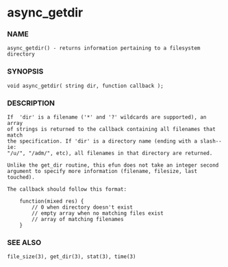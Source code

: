 # async_getdir

### NAME

    async_getdir() - returns information pertaining to a filesystem directory

### SYNOPSIS

    void async_getdir( string dir, function callback );

### DESCRIPTION

    If  'dir' is a filename ('*' and '?' wildcards are supported), an array
    of strings is returned to the callback containing all filenames that match
    the specification. If 'dir' is a directory name (ending with a slash--ie:
    "/u/", "/adm/", etc), all filenames in that directory are returned.

    Unlike the get_dir routine, this efun does not take an integer second
    argument to specify more information (filename, filesize, last touched).

    The callback should follow this format:

        function(mixed res) {
            // 0 when directory doesn't exist
            // empty array when no matching files exist
            // array of matching filenames
        }

### SEE ALSO

    file_size(3), get_dir(3), stat(3), time(3)

